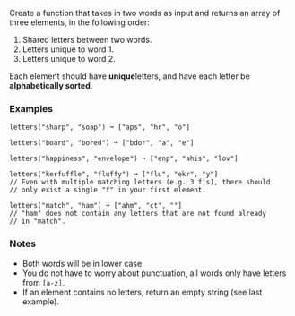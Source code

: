 Create a function that takes in two words as input and returns an array of three elements, in the following order:

1.  Shared letters between two words.
2.  Letters unique to word 1.
3.  Letters unique to word 2.

Each element should have **unique**letters, and have each letter be **alphabetically sorted**.


### Examples ###
    letters("sharp", "soap") ➞ ["aps", "hr", "o"]

    letters("board", "bored") ➞ ["bdor", "a", "e"]

    letters("happiness", "envelope") ➞ ["enp", "ahis", "lov"]

    letters("kerfuffle", "fluffy") ➞ ["flu", "ekr", "y"]
    // Even with multiple matching letters (e.g. 3 f's), there should
    // only exist a single "f" in your first element.

    letters("match", "ham") ➞ ["ahm", "ct", ""]
    // "ham" does not contain any letters that are not found already
    // in "match".


### Notes ###
*   Both words will be in lower case.
*   You do not have to worry about punctuation, all words only have letters from `[a-z]`.
*   If an element contains no letters, return an empty string (see last example).